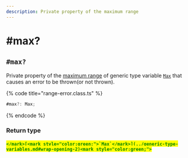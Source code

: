```yaml
---
description: Private property of the maximum range
---
```


# #max?

## `#max?`

Private property of the [maximum range](../../getting-started/basic-concepts.md#range) of generic type variable [`Max`](../generic-type-variables.md#wrap-opening-2) that causes an error to be thrown(or not thrown).

{% code title="range-error.class.ts" %}
```typescript
#max?: Max;
```
{% endcode %}

### Return type

#### <mark style="color:green;">``</mark>[<mark style="color:green;">`Max`</mark>](../generic-type-variables.md#wrap-opening-2)<mark style="color:green;">``</mark>
